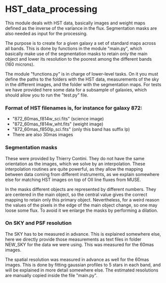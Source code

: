 # HST_data_processing

This module deals with HST data, basically images and weight maps defined as
the inverse of the variance in the flux. Segmentation masks are also needed as
input for the processing.   

The purpose is to create for a given galaxy a set of standard maps across all
bands. This is done by functions in the module "main.py", which basically make
use of the segmentation masks to retain only the main object and lower its 
resolution to the poorest among the different bands (160 microns).   

The module "functions.py" is in charge of lower-level tasks. On it you must
define the paths to the folders with the HST data, measurements of the sky
in the different images, and the folder with the segmentation maps. For tests
we have provided here some data for a subsample of galaxies, which should allow
you to run the "test.py" file.  

### Format of HST filenames is, for instance for galaxy 872:
- "872_60mas_f814w_sci.fits" (science image)  
- "872_60mas_f814w_wht.fits" (weight image)  
- "872_60mas_f850lp_sci.fits" (only this band has suffix lp)
- There are also 30mas images

### Segmentation masks
These were provided by Thierry Contini. They do not have the same orientation
as the images, which we solve by an interpolation. These interpolation routines
are quite powerful, as they allow the mapping between data coming from different
instruments, as we explain somewhere else for matching HST images on top of OII
line fluxes from MUSE.  

In the masks different objects are represented by different
numbers. They are centered in the main object, so the central value gives the
correct mapping to retain only this primary object. Nevertheless, for a weird
reason the values of the pixels in the edge of the main object change, so one
may loose some flux. To avoid it we enlarge the masks by performing a dilation.  


### On SKY and PSF resolution
The SKY has to be measured in advance. This is explained somewhere else, here we
directly provide those measurements as text files in folder NEW_SKY for the data
we were using. This was measured for the 60mas images.  

The spatial resolution was measured in advance as well for the 60mas images.
This is done by fitting gaussian profiles to 5 stars in each band, and will be
explained in more detail somewhere else. The estimated resolutions are manually
copied inside the file "main.py".  



